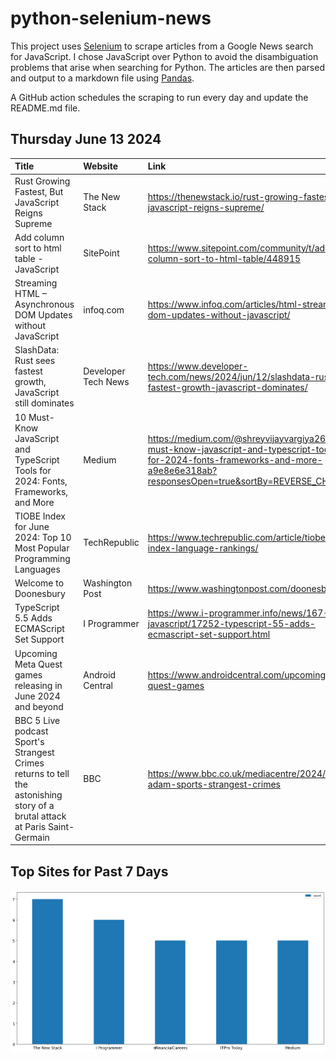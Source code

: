 # python-selenium-news

This project uses [Selenium](https://www.seleniumhq.org/) to scrape articles from a Google News search for JavaScript.
I chose JavaScript over Python to avoid the disambiguation problems that arise when searching for Python.
The articles are then parsed and output to a markdown file using [Pandas](https://pandas.pydata.org/).

A GitHub action schedules the scraping to run every day and update the README.md file.

## Thursday June 13 2024


| Title                                                                                                                       | Website             | Link                                                                                                                                                                         |
|:----------------------------------------------------------------------------------------------------------------------------|:--------------------|:-----------------------------------------------------------------------------------------------------------------------------------------------------------------------------|
| Rust Growing Fastest, But JavaScript Reigns Supreme                                                                         | The New Stack       | https://thenewstack.io/rust-growing-fastest-but-javascript-reigns-supreme/                                                                                                   |
| Add column sort to html table - JavaScript                                                                                  | SitePoint           | https://www.sitepoint.com/community/t/add-column-sort-to-html-table/448915                                                                                                   |
| Streaming HTML – Asynchronous DOM Updates without JavaScript                                                                | infoq.com           | https://www.infoq.com/articles/html-streaming-dom-updates-without-javascript/                                                                                                |
| SlashData: Rust sees fastest growth, JavaScript still dominates                                                             | Developer Tech News | https://www.developer-tech.com/news/2024/jun/12/slashdata-rust-fastest-growth-javascript-dominates/                                                                          |
| 10 Must-Know JavaScript and TypeScript Tools for 2024: Fonts, Frameworks, and More                                          | Medium              | https://medium.com/@shreyvijayvargiya26/10-must-know-javascript-and-typescript-tools-for-2024-fonts-frameworks-and-more-a9e8e6e318ab?responsesOpen=true&sortBy=REVERSE_CHRON |
| TIOBE Index for June 2024: Top 10 Most Popular Programming Languages                                                        | TechRepublic        | https://www.techrepublic.com/article/tiobe-index-language-rankings/                                                                                                          |
| Welcome to Doonesbury                                                                                                       | Washington Post     | https://www.washingtonpost.com/doonesbury/                                                                                                                                   |
| TypeScript 5.5 Adds ECMAScript Set Support                                                                                  | I Programmer        | https://www.i-programmer.info/news/167-javascript/17252-typescript-55-adds-ecmascript-set-support.html                                                                       |
| Upcoming Meta Quest games releasing in June 2024 and beyond                                                                 | Android Central     | https://www.androidcentral.com/upcoming-meta-quest-games                                                                                                                     |
| BBC 5 Live podcast Sport's Strangest Crimes returns to tell the astonishing story of a brutal attack at Paris Saint-Germain | BBC                 | https://www.bbc.co.uk/mediacentre/2024/maisie-adam-sports-strangest-crimes                                                                                                   |
## Top Sites for Past 7 Days

![Graph of Top Sites](https://raw.githubusercontent.com/dan-mba/python-selenium-news/main/last-week.png)
